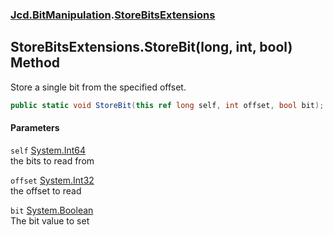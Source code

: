 ### [Jcd.BitManipulation](Jcd_BitManipulation.md 'Jcd.BitManipulation').[StoreBitsExtensions](Jcd_BitManipulation_StoreBitsExtensions.md 'Jcd.BitManipulation.StoreBitsExtensions')
## StoreBitsExtensions.StoreBit(long, int, bool) Method
Store a single bit from the specified offset.  
```csharp
public static void StoreBit(this ref long self, int offset, bool bit);
```
#### Parameters
<a name='Jcd_BitManipulation_StoreBitsExtensions_StoreBit(long_int_bool)_self'></a>
`self` [System.Int64](https://docs.microsoft.com/en-us/dotnet/api/System.Int64 'System.Int64')  
the bits to read from
  
<a name='Jcd_BitManipulation_StoreBitsExtensions_StoreBit(long_int_bool)_offset'></a>
`offset` [System.Int32](https://docs.microsoft.com/en-us/dotnet/api/System.Int32 'System.Int32')  
the offset to read
  
<a name='Jcd_BitManipulation_StoreBitsExtensions_StoreBit(long_int_bool)_bit'></a>
`bit` [System.Boolean](https://docs.microsoft.com/en-us/dotnet/api/System.Boolean 'System.Boolean')  
The bit value to set
  
